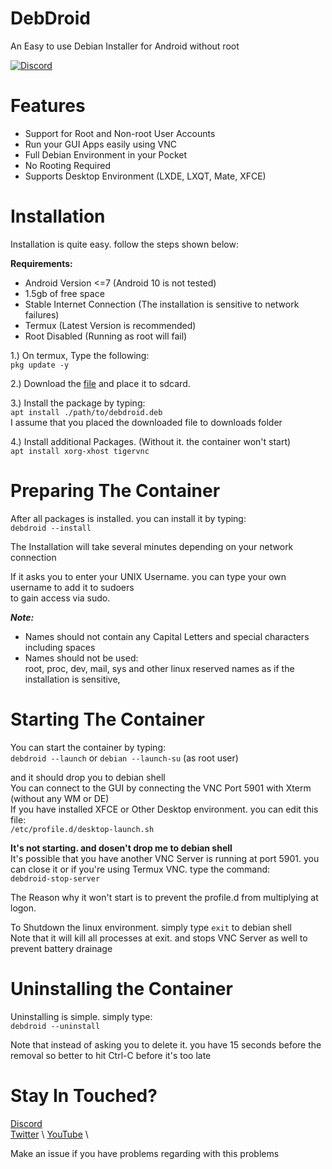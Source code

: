 # DebDroid
An Easy to use Debian Installer for Android without root

[![Discord](https://img.shields.io/discord/591914197219016707.svg?label=&logo=discord&logoColor=ffffff&color=7389D8&labelColor=6A7EC2)](https://bit.ly/WMCBDiscord)


# Features
* Support for Root and Non-root User Accounts
* Run your GUI Apps easily using VNC
* Full Debian Environment in your Pocket
* No Rooting Required
* Supports Desktop Environment (LXDE, LXQT, Mate, XFCE)

# Installation
Installation is quite easy. follow the steps shown below:

**Requirements:**
* Android Version <=7 (Android 10 is not tested)
* 1.5gb of free space
* Stable Internet Connection (The installation is sensitive to network failures)
* Termux (Latest Version is recommended)
* Root Disabled (Running as root will fail)

1.) On termux, Type the following: \
`pkg update -y`

2.) Download the [file](https://github.com/WMCB-Tech/DebDroid/releases/download/v2.10-rc1/debdroid-2.10-rc1.deb) and place it to sdcard.

3.) Install the package by typing: \
`apt install ./path/to/debdroid.deb` \
I assume that you placed the downloaded file to downloads folder

4.) Install additional Packages. (Without it. the container won't start) \
`apt install xorg-xhost tigervnc`

# Preparing The Container
After all packages is installed. you can install it by typing: \
```debdroid --install```

The Installation will take several minutes depending on your network connection

If it asks you to enter your UNIX Username. you can type your own username to add it to sudoers \
to gain access via sudo.

***Note:***
* Names should not contain any Capital Letters and special characters including spaces
* Names should not be used: \
 root, proc, dev, mail, sys and other linux reserved names as if the installation is sensitive,
 
 # Starting The Container
 You can start the container by typing: \
 ```debdroid --launch``` or ```debian --launch-su``` (as root user)
 
 and it should drop you to debian shell \
 You can connect to the GUI by connecting the VNC Port 5901 with Xterm (without any WM or DE) \
 If you have installed XFCE or Other Desktop environment. you can edit this file: \
 `/etc/profile.d/desktop-launch.sh`
 
 **It's not starting. and dosen't drop me to debian shell** \
 It's possible that you have another VNC Server is running at port 5901. you can close it or
 if you're using Termux VNC. type the command: \
 `debdroid-stop-server`
 
 The Reason why it won't start is to prevent the profile.d from multiplying at logon.
 
 To Shutdown the linux environment. simply type `exit` to debian shell \
 Note that it will kill all processes at exit. and stops VNC Server as well to prevent battery drainage
 
 # Uninstalling the Container
 Uninstalling is simple. simply type: \
 `debdroid --uninstall`
 
 Note that instead of asking you to delete it. you have 15 seconds before the removal so better to hit Ctrl-C before it's too late

# Stay In Touched?
[Discord](http://bit.ly/WMCBDiscord) \
[Twitter](http://twitter.com/wmcbtech30) \ 
[YouTube](https://www.youtube.com/wmcbtech) \

Make an issue if you have problems regarding with this problems
